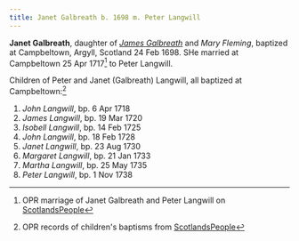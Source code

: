 ```yaml
---
title: Janet Galbreath b. 1698 m. Peter Langwill
---
```


**Janet Galbreath**, daughter of [*James Galbreath*](galbreath-james-1672.md) and *Mary Fleming*, baptized at Campbeltown, Argyll, Scotland 24 Feb 1698.  SHe married at Campbeltown 25 Apr 1717[^marriage] to Peter Langwill.

Children of Peter and Janet (Galbreath) Langwill, all baptized at Campbeltown:[^children]

1. *John Langwill*, bp. 6 Apr 1718
2. *James Langwill*, bp. 19 Mar 1720
3. *Isobell Langwill*, bp. 14 Feb 1725
4. *John Langwill*, bp. 18 Feb 1728
5. *Janet Langwill*, bp. 23 Aug 1730
6. *Margaret Langwill*, bp. 21 Jan 1733
7. *Martha Langwill*, bp. 25 May 1735
8. *Peter Langwill*, bp. 1 Nov 1738

[^birth]: OPR baptism for on [ScotlandsPeople](https://www.scotlandspeople.gov.uk/record-results?search_type=people&event=%28B%20OR%20C%20OR%20S%29&record_type%5B0%5D=opr_births&church_type=Old%20Parish%20Registers&dl_cat=church&dl_rec=church-births-baptisms&surname=galbreath&surname_so=exact&forename=jenat&forename_so=exact&sex=F&from_year=1698&to_year=1698&parent_names_so=exact&parent_name_two_so=exact&record=Church%20of%20Scotland%20%28old%20parish%20registers%29%20Roman%20Catholic%20Church%20Other%20churches)

[^marriage]: OPR marriage of Janet Galbreath and Peter Langwill on [ScotlandsPeople](https://www.scotlandspeople.gov.uk/record-results?search_type=people&event=M&record_type%5B0%5D=opr_marriages&church_type=Old%20Parish%20Registers&dl_cat=church&dl_rec=church-banns-marriages&surname=galbreath&surname_so=exact&forename=janet&forename_so=exact&sex=F&spouse_name=langwill&spouse_name_so=exact&from_year=1717&to_year=1717&record=Church%20of%20Scotland%20%28old%20parish%20registers%29%20Roman%20Catholic%20Church%20Other%20churches)

[^children]: OPR records of children's baptisms from [ScotlandsPeople](https://www.scotlandspeople.gov.uk/record-results?search_type=people&event=%28B%20OR%20C%20OR%20S%29&record_type%5B0%5D=opr_births&church_type=Old%20Parish%20Registers&dl_cat=church&dl_rec=church-births-baptisms&surname=langwill&surname_so=exact&forename_so=exact&from_year=1718&to_year=1738&parent_names=galbreath&parent_names_so=exact&parent_name_two=langwill&parent_name_two_so=exact&record=Church%20of%20Scotland%20%28old%20parish%20registers%29%20Roman%20Catholic%20Church%20Other%20churches&sort=asc&order=Date&field=year)


